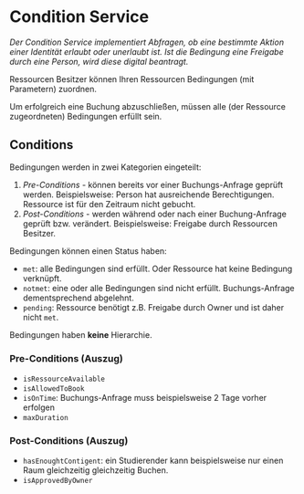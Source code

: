 # Condition Service

_Der Condition Service implementiert Abfragen, ob eine bestimmte Aktion einer Identität erlaubt oder unerlaubt ist. Ist die Bedingung eine Freigabe durch eine Person, wird diese digital beantragt._

Ressourcen Besitzer können Ihren Ressourcen Bedingungen (mit Parametern) zuordnen.

Um erfolgreich eine Buchung abzuschließen, müssen alle (der Ressource zugeordneten) Bedingungen erfüllt sein.

## Conditions

Bedingungen werden in zwei Kategorien eingeteilt:

1. _Pre-Conditions_ - können bereits vor einer Buchungs-Anfrage geprüft werden. Beispielsweise: Person hat ausreichende Berechtigungen. Ressource ist für den Zeitraum nicht gebucht.
2. _Post-Conditions_ - werden während oder nach einer Buchung-Anfrage geprüft bzw. verändert. Beispielsweise: Freigabe durch Ressourcen Besitzer.

Bedingungen können einen Status haben:

- `met`: alle Bedingungen sind erfüllt. Oder Ressource hat keine Bedingung verknüpft.
- `notmet`: eine oder alle Bedingungen sind nicht erfüllt. Buchungs-Anfrage dementsprechend abgelehnt.
- `pending`: Ressource benötigt z.B. Freigabe durch Owner und ist daher nicht `met`.

Bedingungen haben **keine** Hierarchie.

### Pre-Conditions (Auszug)

- `isRessourceAvailable`
- `isAllowedToBook`
- `isOnTime`: Buchungs-Anfrage muss beispielsweise 2 Tage vorher erfolgen
- `maxDuration`

### Post-Conditions (Auszug)

- `hasEnoughtContigent`: ein Studierender kann beispielsweise nur einen Raum gleichzeitig gleichzeitig Buchen.
- `isApprovedByOwner`

